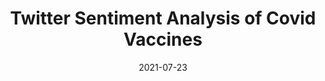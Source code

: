 ---
title: "Twitter Sentiment Analysis of Covid Vaccines"
collection: publications
permalink: /publication/2009-10-01-paper-title-number-1
excerpt: '2021 5th International Conference on Artificial Intelligence and Virtual Reality (AIVR)'
date: 2021-07-23
venue: '2021 5th International Conference on Artificial Intelligence and Virtual Reality (AIVR)'
paperurl: 'https://dl.acm.org/doi/abs/10.1145/3480433.3480442'
---